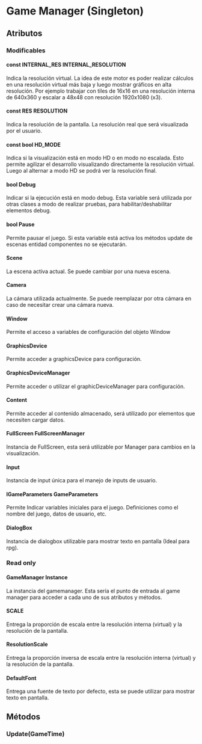 # Game Manager (Singleton)

## Atributos

### Modificables

#### const INTERNAL_RES INTERNAL_RESOLUTION
Indica la resolución virtual. La idea de este motor es poder realizar cálculos en una resolución virtual más baja y luego mostrar gráficos en alta resolución. Por ejemplo trabajar con tiles de 16x16 en una resolución interna de 640x360 y escalar a 48x48 con resolución 1920x1080 (x3).

#### const RES RESOLUTION

Indica la resolución de la pantalla. La resolución real que será visualizada por el usuario.

#### const bool HD_MODE

Indica si la visualización está en modo HD o en modo no escalada. Esto permite agilizar el desarrollo visualizando directamente la resolución virtual. Luego al alternar a modo HD se podrá ver la resolución final.

#### bool Debug

Indicar si la ejecución está en modo debug. Esta variable será utilizada por otras clases a modo de realizar pruebas, para habilitar/deshabilitar elementos debug.

#### bool Pause

Permite pausar el juego. Si esta variable está activa los métodos update de escenas entidad componentes no se ejecutarán.

#### Scene

La escena activa actual. Se puede cambiar por una nueva escena.

#### Camera

La cámara utilizada actualmente. Se puede reemplazar por otra cámara en caso de necesitar crear una cámara nueva.

#### Window

Permite el acceso a variables de configuración del objeto Window

#### GraphicsDevice

Permite acceder a graphicsDevice para configuración.

#### GraphicsDeviceManager

Permite acceder o utilizar el graphicDeviceManager para configuración.

#### Content

Permite acceder al contenido almacenado, será utilizado por elementos que necesiten cargar datos.

#### FullScreen FullScreenManager

Instancia de FullScreen, esta será utilizable por Manager para cambios en la visualización.

#### Input

Instancia de input única para el manejo de inputs de usuario.

#### IGameParameters GameParameters

Permite Indicar variables iniciales para el juego. Definiciones como el nombre del juego, datos de usuario, etc.

#### DialogBox

Instancia de dialogbox utilizable para mostrar texto en pantalla (Ideal para rpg).

### Read only

#### GameManager Instance

La instancia del gamemanager. Esta sería el punto de entrada al game manager para acceder a cada uno de sus atributos y métodos.

#### SCALE

Entrega la proporción de escala entre la resolución interna (virtual) y la resolución de la pantalla. 

#### ResolutionScale
Entrega la proporción inversa de escala entre la resolución interna (virtual) y la resolución de la pantalla.

#### DefaultFont
Entrega una fuente de texto por defecto, esta se puede utilizar para mostrar texto en pantalla.

## Métodos

### Update(GameTime)

